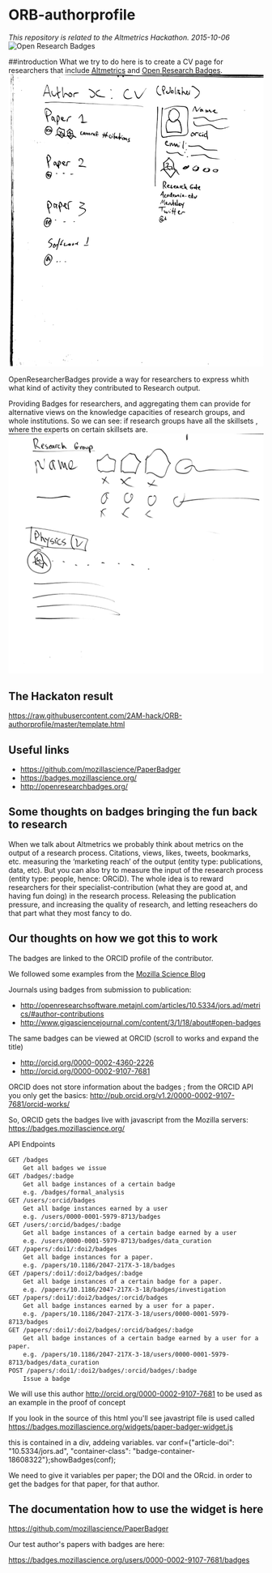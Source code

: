 # ORB-authorprofile
*This repository is related to the Altmetrics Hackathon. 2015-10-06*
![Open Research Badges](http://wp.mozillascience.org/wp-content/uploads/2014/11/badges.png)

##introduction
What we try to do here is to create a CV page for researchers that include [Altmetrics](http://www.altmetric.com/) and [Open Research Badges](http://openresearchbadges.org/).
![Author Profile](https://raw.githubusercontent.com/2AM-hack/ORB-authorprofile/master/author-profile-sketch.jpg)

OpenResearcherBadges provide a way for researchers to express whith what kind of activity they contributed to Research output.

Providing Badges for researchers, and aggregating them can provide for alternative views on the knowledge capacities of research groups, and whole institutions.
So we can see:  if research groups have all the skillsets , where the experts on certain skillsets are.
![Group Profile](https://raw.githubusercontent.com/2AM-hack/ORB-authorprofile/master/research-group-sketch.jpg)

## The Hackaton result
https://raw.githubusercontent.com/2AM-hack/ORB-authorprofile/master/template.html

## Useful links
- https://github.com/mozillascience/PaperBadger
- https://badges.mozillascience.org/
- http://openresearchbadges.org/

## Some thoughts on badges bringing the fun back to research
When we talk about Altmetrics we probably think about metrics on the output of a research process. Citations, views, likes, tweets, bookmarks, etc. measuring the ‘marketing reach’ of the output (entity type: publications, data, etc).
But you can also try to measure the input of the research process (entity type: people, hence: ORCiD). 
The whole idea is to reward researchers for their specialist-contribution (what they are good at, and having fun doing) in the research process. Releasing the publication pressure, and increasing the quality of research, and letting reseachers do that part what they most fancy to do.

## Our thoughts on how we got this to work
The badges are linked to the ORCID profile of the contributor.

We followed some examples from the [Mozilla Science Blog](https://www.mozillascience.org/contributorship-badges-for-science-view-them-now)

Journals using badges from submission to publication:

- http://openresearchsoftware.metajnl.com/articles/10.5334/jors.ad/metrics/#author-contributions
- http://www.gigasciencejournal.com/content/3/1/18/about#open-badges

The same badges can be viewed at ORCID (scroll to works and expand the title)

- http://orcid.org/0000-0002-4360-2226
- http://orcid.org/0000-0002-9107-7681

ORCID does not store information about the badges ; from the ORCID API you only get the basics: http://pub.orcid.org/v1.2/0000-0002-9107-7681/orcid-works/

So, ORCID gets the badges live with javascript from the Mozilla servers: https://badges.mozillascience.org/

API Endpoints

    GET /badges
        Get all badges we issue
    GET /badges/:badge
        Get all badge instances of a certain badge
        e.g. /badges/formal_analysis
    GET /users/:orcid/badges
        Get all badge instances earned by a user
        e.g. /users/0000-0001-5979-8713/badges
    GET /users/:orcid/badges/:badge
        Get all badge instances of a certain badge earned by a user
        e.g. /users/0000-0001-5979-8713/badges/data_curation
    GET /papers/:doi1/:doi2/badges
        Get all badge instances for a paper.
        e.g. /papers/10.1186/2047-217X-3-18/badges
    GET /papers/:doi1/:doi2/badges/:badge
        Get all badge instances of a certain badge for a paper.
        e.g. /papers/10.1186/2047-217X-3-18/badges/investigation
    GET /papers/:doi1/:doi2/badges/:orcid/badges
        Get all badge instances earned by a user for a paper.
        e.g. /papers/10.1186/2047-217X-3-18/users/0000-0001-5979-8713/badges
    GET /papers/:doi1/:doi2/badges/:orcid/badges/:badge
        Get all badge instances of a certain badge earned by a user for a paper.
        e.g. /papers/10.1186/2047-217X-3-18/users/0000-0001-5979-8713/badges/data_curation
    POST /papers/:doi1/:doi2/badges/:orcid/badges/:badge
        Issue a badge



We will use this author http://orcid.org/0000-0002-9107-7681
to be used as an example in the proof of concept

If you look in the source of this html you'll see javastript file is used called 
https://badges.mozillascience.org/widgets/paper-badger-widget.js

this is contained in a div, addeing variables.
var conf={"article-doi": "10.5334/jors.ad", "container-class": "badge-container-18608322"};showBadges(conf);

We need to give it variables  per paper; the DOI and the ORcid. in order to get the badges for that paper, for that author.

## The documentation how to use the widget is here
https://github.com/mozillascience/PaperBadger


Our test author's papers with badges are here:

https://badges.mozillascience.org/users/0000-0002-9107-7681/badges



